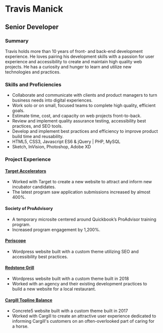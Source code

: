# Travis Manick
## Senior Developer

### Summary
Travis holds more than 10 years of front- and back-end development experience. He loves pairing his development skills with a passion for user experience and accessibility to create and maintain high quality web projects. He has a curiosity and hunger to learn and utilize new technologies and practices.

### Skills and Proficiencies
- Collaborate and communicate with clients and product managers to turn business needs into digital experiences.
- Work solo or on small, focused teams to complete high quality, efficient goals.
- Estimate time, cost, and capacity on web projects front-to-back.
- Review and implement quality assurance testing, accessibility best practices, and SEO tools.
- Develop and implement best practices and efficiency to improve product build time and reusability.
- HTML5, CSS3, Javascript ES6 & jQuery | PHP, MySQL
- Sketch, InVision, Photoshop, Adobe XD

### Project Experience
#### [Target Accelerators](https://targetaccelerators.com/)
- Worked with Target to create a new website to attract and inform new incubator candidates.
- The latest program saw application submissions increased by almost 400%.

#### Society of ProAdvisory
- A temporary microsite centered around Quickbook’s ProAdvisor training program.
- Increased program engagement by 1,200%.

#### [Periscope](https://www.periscope.com/)
- Wordpress website built with a custom theme utilizing SEO and accessibility best practices.

#### [Redstone Grill](http://www.redstonegrill.com/)
- Wordpress website built with a custom theme built in 2018
- Worked with an agency and their existing development practices to build a new website for a local restaurant.

#### [Cargill Topline Balance](http://toplinebalance.com/)
- Concrete5 website built with a custom theme built in 2017
- Worked with Cargill to create an attractive user experience dedicated to informing Cargill's customers on an often-overlooked part of caring for a horse.
